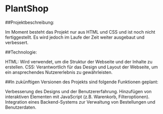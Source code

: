 # PlantShop

##Projektbeschreibung:

Im Moment besteht das Projekt nur aus HTML und CSS und ist noch nicht fertiggestellt. Es wird jedoch im Laufe der Zeit weiter ausgebaut und verbessert.


##Technologie:

HTML: Wird verwendet, um die Struktur der Webseite und der Inhalte zu erstellen.
CSS: Verantwortlich für das Design und Layout der Webseite, um ein ansprechendes Nutzererlebnis zu gewährleisten.



##In zukünftigen Versionen des Projekts sind folgende Funktionen geplant:

Verbesserung des Designs und der Benutzererfahrung.
Hinzufügen von interaktiven Elementen mit JavaScript (z.B. Warenkorb, Filteroptionen).
Integration eines Backend-Systems zur Verwaltung von Bestellungen und Benutzerdaten.